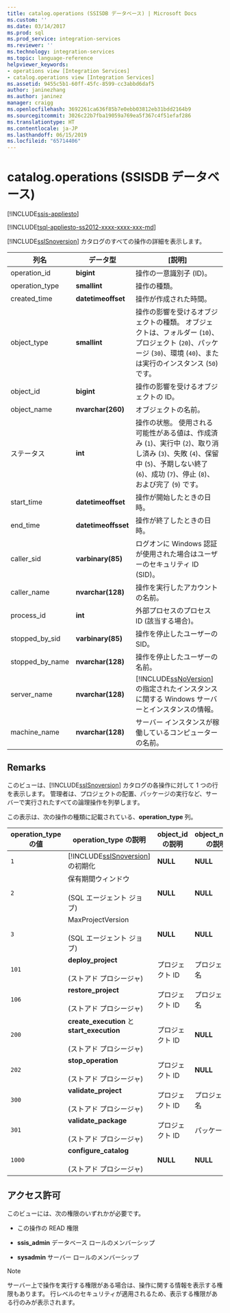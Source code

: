 ```yaml
---
title: catalog.operations (SSISDB データベース) | Microsoft Docs
ms.custom: ''
ms.date: 03/14/2017
ms.prod: sql
ms.prod_service: integration-services
ms.reviewer: ''
ms.technology: integration-services
ms.topic: language-reference
helpviewer_keywords:
- operations view [Integration Services]
- catalog.operations view [Integration Services]
ms.assetid: 9455c5b1-60ff-45fc-8599-cc3abbd6daf5
author: janinezhang
ms.author: janinez
manager: craigg
ms.openlocfilehash: 3692261ca636f85b7e0ebb03812eb31bdd2164b9
ms.sourcegitcommit: 3026c22b7fba19059a769ea5f367c4f51efaf286
ms.translationtype: HT
ms.contentlocale: ja-JP
ms.lasthandoff: 06/15/2019
ms.locfileid: "65714406"
---
```

# <a name="catalogoperations-ssisdb-database"></a>catalog.operations (SSISDB データベース)

[!INCLUDE[ssis-appliesto](../../includes/ssis-appliesto-ssvrpluslinux-asdb-asdw-xxx.md)]


[!INCLUDE[tsql-appliesto-ss2012-xxxx-xxxx-xxx-md](../../includes/tsql-appliesto-ss2012-xxxx-xxxx-xxx-md.md)]

  [!INCLUDE[ssISnoversion](../../includes/ssisnoversion-md.md)] カタログのすべての操作の詳細を表示します。  
  
|列名|データ型|[説明]|  
|-----------------|---------------|-----------------|  
|operation_id|**bigint**|操作の一意識別子 (ID)。|  
|operation_type|**smallint**|操作の種類。|  
|created_time|**datetimeoffset**|操作が作成された時間。|  
|object_type|**smallint**|操作の影響を受けるオブジェクトの種類。 オブジェクトは、フォルダー (`10`)、プロジェクト (`20`)、パッケージ (`30`)、環境 (`40`)、または実行のインスタンス (`50`) です。|  
|object_id|**bigint**|操作の影響を受けるオブジェクトの ID。|  
|object_name|**nvarchar(260)**|オブジェクトの名前。|  
|ステータス|**int**|操作の状態。 使用される可能性がある値は、作成済み (`1`)、実行中 (`2`)、取り消し済み (`3`)、失敗 (`4`)、保留中 (`5`)、予期しない終了 (`6`)、成功 (`7`)、停止 (`8`)、および完了 (`9`) です。|  
|start_time|**datetimeoffset**|操作が開始したときの日時。|  
|end_time|**datetimeoffsset**|操作が終了したときの日時。|  
|caller_sid|**varbinary(85)**|ログオンに Windows 認証が使用された場合はユーザーのセキュリティ ID (SID)。|  
|caller_name|**nvarchar(128)**|操作を実行したアカウントの名前。|  
|process_id|**int**|外部プロセスのプロセス ID (該当する場合)。|  
|stopped_by_sid|**varbinary(85)**|操作を停止したユーザーの SID。|  
|stopped_by_name|**nvarchar(128)**|操作を停止したユーザーの名前。|  
|server_name|**nvarchar(128)**|[!INCLUDE[ssNoVersion](../../includes/ssnoversion-md.md)] の指定されたインスタンスに関する Windows サーバーとインスタンスの情報。|  
|machine_name|**nvarchar(128)**|サーバー インスタンスが稼働しているコンピューターの名前。|  
  
## <a name="remarks"></a>Remarks  
 このビューは、[!INCLUDE[ssISnoversion](../../includes/ssisnoversion-md.md)] カタログの各操作に対して 1 つの行を表示します。 管理者は、プロジェクトの配置、パッケージの実行など、サーバーで実行されたすべての論理操作を列挙します。  
  
 この表示は、次の操作の種類に記載されている、**operation_type** 列。  
  
|**operation_type** の値|**operation_type** の説明|**object_id** の説明|**object_name** の説明|  
|-------------------------------|-------------------------------------|--------------------------------|----------------------------------|  
|`1`|[!INCLUDE[ssISnoversion](../../includes/ssisnoversion-md.md)] の初期化|**NULL**|**NULL**|  
|`2`|保有期間ウィンドウ<br /><br /> (SQL エージェント ジョブ)|**NULL**|**NULL**|  
|`3`|MaxProjectVersion<br /><br /> (SQL エージェント ジョブ)|**NULL**|**NULL**|  
|`101`|**deploy_project**<br /><br /> (ストアド プロシージャ)|プロジェクト ID|プロジェクト名|  
|`106`|**restore_project**<br /><br /> (ストアド プロシージャ)|プロジェクト ID|プロジェクト名|  
|`200`|**create_execution** と **start_execution**<br /><br /> (ストアド プロシージャ)|プロジェクト ID|**NULL**|  
|`202`|**stop_operation**<br /><br /> (ストアド プロシージャ)|プロジェクト ID|**NULL**|  
|`300`|**validate_project**<br /><br /> (ストアド プロシージャ)|プロジェクト ID|プロジェクト名|  
|`301`|**validate_package**<br /><br /> (ストアド プロシージャ)|プロジェクト ID|パッケージ名|  
|`1000`|**configure_catalog**<br /><br /> (ストアド プロシージャ)|**NULL**|**NULL**||  
  
## <a name="permissions"></a>アクセス許可  
 このビューには、次の権限のいずれかが必要です。  
  
-   この操作の READ 権限  
  
-   **ssis_admin** データベース ロールのメンバーシップ  
  
-   **sysadmin** サーバー ロールのメンバーシップ  
  
> [!NOTE]  
>  サーバー上で操作を実行する権限がある場合は、操作に関する情報を表示する権限もあります。 行レベルのセキュリティが適用されるため、表示する権限がある行のみが表示されます。  
  
  
